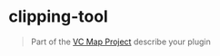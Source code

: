 # clipping-tool
> Part of the [VC Map Project](https://github.com/virtualcitySYSTEMS/map-ui)
describe your plugin